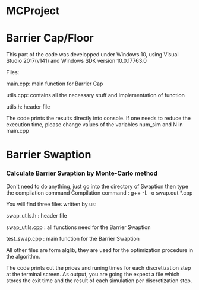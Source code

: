 # MCProject
# Barrier Cap/Floor

This part of the code was developped under Windows 10, using Visual Studio 2017(v141) and Windows SDK version 10.0.17763.0 

Files:

main.cpp: main function for Barrier Cap

utils.cpp: contains all the necessary stuff and implementation of function

utils.h: header file

The code prints the results directly into console. If one needs to reduce the execution time, please change values of the variables num_sim and N in main.cpp 

# Barrier Swaption
### Calculate Barrier Swaption by Monte-Carlo method
Don't need to do anything, just go into the directory of Swaption then type the compilation command
Compilation command : 
g++ -I. -o swap.out *.cpp

You will find three files written by us:

swap_utils.h : header file 

swap_utils.cpp : all functions need for the Barrier Swaption

test_swap.cpp : main function for the Barrier Swaption

All other files are form alglib, they are used for the optimization procedure in the algorithm.

The code prints out the prices and runing times for each discretization step at the terminal screen.
As output, you are going the expect a file which stores the exit time and the result of each simulation per discretization step.
